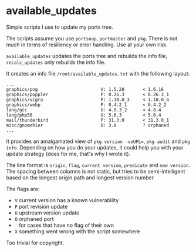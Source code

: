 available_updates
=================

Simple scripts I use to update my ports tree.

The scripts assume you use `portsnap`, `portmaster` and `pkg`. There
is not much in terms of resiliency or error handling. Use at your own
risk.

`available_updates` updates the ports tree and rebuilds the info file,
`recalc_updates` only rebuilds the info file.

It creates an info file `/root/available_updates.txt` with the
following layout:

```
...
graphics/png                        V: 1.5.20       < 1.6.16
graphics/poppler                    P: 0.26.3       < 0.26.3_1
graphics/vigra                      P: 1.10.0_3     < 1.10.0_4
graphics/webp                       P: 0.4.2_1      < 0.4.2_2
lang/gcc                            U: 4.8.3_2      < 4.8.4
lang/php56                          U: 5.6.3        < 5.6.4
mail/thunderbird                    P: 31.3.0       < 31.3.0_1
misc/gnomehier                      O: 3.0          ? orphaned
...
```

It provides an amalgamated view of `pkg version -voUPL=`, `pkg audit`
and `pkg info`. Depending on how you do your updates, it could help
you with your update strategy (does for me, that's why I wrote it).

The line format is `origin`, `flag`, `current version`, `predicate` and
`new version`. The spacing between columns is not static, but tries to
be semi-intelligent based on the longest origin path and longest
version number.

The flags are:
* `V` current version has a known vulnerability
* `P` port revision update
* `U` upstream version update
* `O` orphaned port
* `-` for cases that have no flag of their own
* `X` something went wrong with the script somewhere

Too trivial for copyright.
